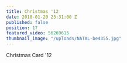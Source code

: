 ```yaml
---
title: Christmas '12
date: 2018-01-20 23:31:00 Z
published: false
position: 17
featured_video: 56269615
thumbnail_image: "/uploads/NATAL-be4355.jpg"
---
```


Christmas Card '12